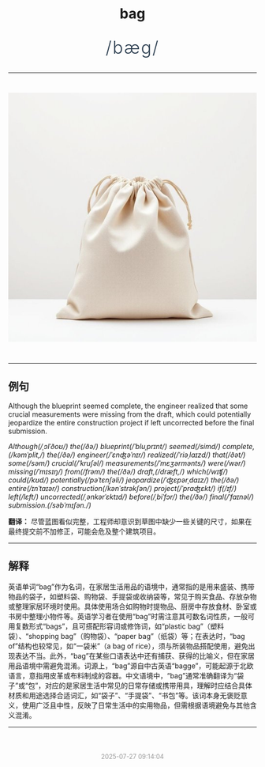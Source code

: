 <div align="center">

# bag

<div style="margin: 30px 0;">
<h1 style="font-size: 2.5em; font-weight: 300; letter-spacing: 2px; margin: 0; color: #2c3e50;">
/bæg/
</h1>
</div>

</div>

---

<div align="center" style="margin: 40px 0;">

![bag](images/bag.png)

</div>

---

## 例句

Although the blueprint seemed complete, the engineer realized that some crucial measurements were missing from the draft, which could potentially jeopardize the entire construction project if left uncorrected before the final submission.

*Although(/ˌɔlˈðoʊ/) the(/ðə/) blueprint(/ˈbluˌprɪnt/) seemed(/simd/) complete,(/kəmˈplit,/) the(/ðə/) engineer(/ˈɛnʤəˈnɪr/) realized(/ˈriəˌlaɪzd/) that(/ðət/) some(/səm/) crucial(/ˈkruʃəl/) measurements(/ˈmɛʒərmənts/) were(/wər/) missing(/ˈmɪsɪŋ/) from(/frəm/) the(/ðə/) draft,(/dræft,/) which(/wɪʧ/) could(/kʊd/) potentially(/pəˈtɛnʃəli/) jeopardize(/ˈʤɛpərˌdaɪz/) the(/ðə/) entire(/ɪnˈtaɪər/) construction(/kənˈstrəkʃən/) project(/ˈprɑʤɛkt/) if(/ɪf/) left(/lɛft/) uncorrected(/ˌənkərˈɛktɪd/) before(/ˌbiˈfɔr/) the(/ðə/) final(/ˈfaɪnəl/) submission.(/səbˈmɪʃən./)*

**翻译：** 尽管蓝图看似完整，工程师却意识到草图中缺少一些关键的尺寸，如果在最终提交前不加修正，可能会危及整个建筑项目。

---

## 解释

英语单词“bag”作为名词，在家居生活用品的语境中，通常指的是用来盛装、携带物品的袋子，如塑料袋、购物袋、手提袋或收纳袋等，常见于购买食品、存放杂物或整理家居环境时使用。具体使用场合如购物时提物品、厨房中存放食材、卧室或书房中整理小物件等。英语学习者在使用“bag”时需注意其可数名词性质，一般可用复数形式“bags”，且可搭配形容词或修饰词，如“plastic bag”（塑料袋）、“shopping bag”（购物袋）、“paper bag”（纸袋）等；在表达时，“bag of”结构也较常见，如“一袋米”（a bag of rice），须与所装物品搭配使用，避免出现表达不当。此外，“bag”在某些口语表达中还有捕获、获得的比喻义，但在家居用品语境中需避免混淆。词源上，“bag”源自中古英语“bagge”，可能起源于北欧语言，意指用皮革或布料制成的容器。中文语境中，“bag”通常准确翻译为“袋子”或“包”，对应的是家居生活中常见的日常存储或携带用具，理解时应结合具体材质和用途选择合适词汇，如“袋子”、“手提袋”、“书包”等。该词本身无褒贬意义，使用广泛且中性，反映了日常生活中的实用物品，但需根据语境避免与其他含义混淆。


---

<div align="center" style="margin-top: 50px;">
<small style="color: #999; font-size: 0.9em;">2025-07-27 09:14:04</small>
</div>
